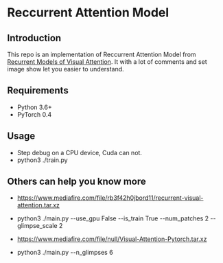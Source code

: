 # Reccurrent Attention Model

## Introduction
This repo is an implementation of Reccurrent Attention Model from [Recurrent Models of Visual Attention](http://papers.nips.cc/paper/5542-recurrent-models-of-visual-attention.pdf). It with a lot of comments and set image show let you easier to understand.

## Requirements

- Python 3.6+
- PyTorch 0.4

## Usage

- Step debug on a CPU device, Cuda can not.
- python3 ./train.py

## Others can help you know more

- https://www.mediafire.com/file/rb3f42h0jbord11/recurrent-visual-attention.tar.xz
- python3 ./main.py --use_gpu False --is_train True --num_patches 2 --glimpse_scale 2

- https://www.mediafire.com/file/null/Visual-Attention-Pytorch.tar.xz
- python3 ./main.py --n_glimpses 6
